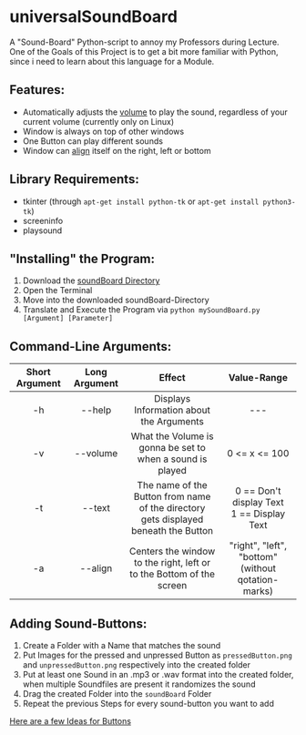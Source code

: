 # universalSoundBoard
A "Sound-Board" Python-script to annoy my Professors during Lecture.<br>
One of the Goals of this Project is to get a bit more familiar with Python, since i need to learn about this language for a Module.

## Features:
- Automatically adjusts the [volume](#command-line-arguments) to play the sound, regardless of your current volume (currently only on Linux)
- Window is always on top of other windows
- One Button can play different sounds
- Window can [align](#command-line-arguments) itself on the right, left or bottom

## Library Requirements:
- tkinter (through ```apt-get install python-tk``` or ```apt-get install python3-tk```)
- screeninfo
- playsound

## "Installing" the Program:
1. Download the [soundBoard Directory](./soundBoard)
2. Open the Terminal
3. Move into the downloaded soundBoard-Directory
4. Translate and Execute the Program via `python mySoundBoard.py [Argument] [Parameter]`

## Command-Line Arguments:
|Short Argument|Long Argument|Effect|Value-Range|
| :----------: | :---------: | :--: | :-------: |
|-h | --help | Displays Information about the Arguments | --- |
|-v | --volume | What the Volume is gonna be set to when a sound is played| 0 <= x <= 100 |
|-t | --text | The name of the Button from name of the directory<br> gets displayed beneath the Button | 0 == Don't display Text<br> 1 == Display Text|
|-a | --align | Centers the window to the right, left or to the Bottom of the screen | "right", "left", "bottom" (without qotation-marks) |

## Adding Sound-Buttons:
1. Create a Folder with a Name that matches the sound
2. Put Images for the pressed and unpressed Button as `pressedButton.png` and `unpressedButton.png` respectively into the created folder
3. Put at least one Sound in an .mp3 or .wav format into the created folder, when multiple Soundfiles are present it randomizes the sound
4. Drag the created Folder into the `soundBoard` Folder
5. Repeat the previous Steps for every sound-button you want to add

[Here are a few Ideas for Buttons](./SOUND_IDEAS.md)
